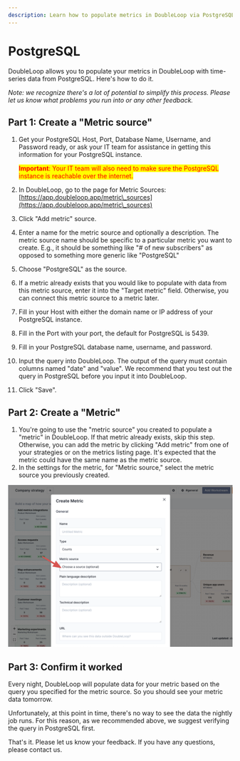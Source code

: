 ```yaml
---
description: Learn how to populate metrics in DoubleLoop via PostgreSQL.
---
```


# PostgreSQL

DoubleLoop allows you to populate your metrics in DoubleLoop with time-series data from PostgreSQL. Here's how to do it.

_Note: we recognize there's a lot of potential to simplify this process. Please let us know what problems you run into or any other feedback._

## Part 1: **Create a "Metric source"**

1.  Get your PostgreSQL Host, Port, Database Name, Username, and Password ready, or ask your IT team for assistance in getting this information for your PostgreSQL instance.

    <mark style="color:red;">**Important**</mark><mark style="color:red;">: Your IT team will also need to make sure the PostgreSQL instance is reachable over the internet.</mark>
2. In DoubleLoop, go to the page for Metric Sources: [https://app.doubleloop.app/metric\_sources](https://app.doubleloop.app/metric\_sources)
3. Click "Add metric" source.
4. Enter a name for the metric source and optionally a description. The metric source name should be specific to a particular metric you want to create. E.g., it should be something like "# of new subscribers" as opposed to something more generic like "PostgreSQL"
5. Choose "PostgreSQL" as the source.
6. If a metric already exists that you would like to populate with data from this metric source, enter it into the "Target metric" field. Otherwise, you can connect this metric source to a metric later.
7. Fill in your Host with either the domain name or IP address of your PostgreSQL instance.
8. Fill in the Port with your port, the default for PostgreSQL is 5439.
9. Fill in your PostgreSQL database name, username, and password.
10. Input the query into DoubleLoop. The output of the query must contain columns named "date" and "value". We recommend that you test out the query in PostgreSQL before you input it into DoubleLoop.
11. Click "Save".

## Part 2: **Create a "Metric"**

1. You're going to use the "metric source" you created to populate a "metric" in DoubleLoop. If that metric already exists, skip this step. Otherwise, you can add the metric by clicking "Add metric" from one of your strategies or on the metrics listing page. It's expected that the metric could have the same name as the metric source.
2. In the settings for the metric, for "Metric source," select the metric source you previously created.

![](<../.gitbook/assets/CleanShot 2022-03-07 at 14.52.00@2x.png>)

## Part 3: Confirm it worked

Every night, DoubleLoop will populate data for your metric based on the query you specified for the metric source. So you should see your metric data tomorrow.

Unfortunately, at this point in time, there's no way to see the data the nightly job runs. For this reason, as we recommended above, we suggest verifying the query in PostgreSQL first.

That's it. Please let us know your feedback. If you have any questions, please contact us.
